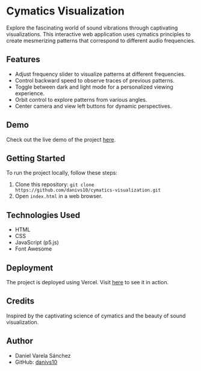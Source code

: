 # Cymatics Visualization

Explore the fascinating world of sound vibrations through captivating visualizations. This interactive web application uses cymatics principles to create mesmerizing patterns that correspond to different audio frequencies.

## Features

- Adjust frequency slider to visualize patterns at different frequencies.
- Control backward speed to observe traces of previous patterns.
- Toggle between dark and light mode for a personalized viewing experience.
- Orbit control to explore patterns from various angles.
- Center camera and view left buttons for dynamic perspectives.

## Demo

Check out the live demo of the project [here](https://cymatics-visualization.vercel.app/).

## Getting Started

To run the project locally, follow these steps:

1. Clone this repository: `git clone https://github.com/danivs10/cymatics-visualization.git`
2. Open `index.html` in a web browser.

## Technologies Used

- HTML
- CSS
- JavaScript (p5.js)
- Font Awesome

## Deployment

The project is deployed using Vercel. Visit [here](https://cymatics-visualization.vercel.app/) to see it in action.

## Credits

Inspired by the captivating science of cymatics and the beauty of sound visualization.

## Author

- Daniel Varela Sánchez
- GitHub: [danivs10](https://github.com/danivs10)
